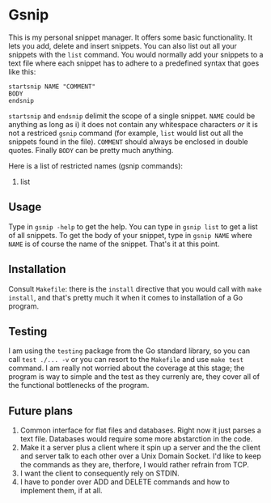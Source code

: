 # Gsnip

This is my personal snippet manager. It offers some basic functionality. It
lets you add, delete and insert snippets. You can also list out all your
snippets with the `list` command. You would normally add your snippets to a
text file where each snippet has to adhere to a predefined syntax that goes
like this:

```
startsnip NAME "COMMENT"
BODY
endsnip
```

`startsnip` and `endsnip` delimit the scope of a single snippet. `NAME` could
be anything as long as i) it does not contain any whitespace characters *or* it
is not a restriced `gsnip` command (for example, `list` would list out all the
snippets found in the file). `COMMENT` should always be enclosed in double
quotes. Finally `BODY` can be pretty much anything.

Here is a list of restricted names (gsnip commands):
1. list


## Usage

Type in `gsnip -help` to get the help. You can type in `gsnip list` to get a
list of all snippets. To get the body of your snippet, type in `gsnip NAME`
where `NAME` is of course the name of the snippet. That's it at this point.


## Installation

Consult `Makefile`: there is the `install` directive that you would call with
`make install`, and that's pretty much it when it comes to installation of a Go
program.


## Testing

I am using the `testing` package from the Go standard library, so you can call
`test ./... -v` or you can resort to the `Makefile` and use `make test`
command. I am really not worried about the coverage at this stage; the program
is way to simple and the test as they currenly are, they cover all of the
functional bottlenecks of the program.


## Future plans

1. Common interface for flat files and databases. Right now it just parses a
   text file. Databases would require some more abstarction in the code.
2. Make it a server plus a client where it spin up a server and the the client
   and server talk to each other over a Unix Domain Socket. I'd like to keep
   the commands as they are, therfore, I would rather refrain from TCP.
3. I want the client to consequently rely on STDIN.
4. I have to ponder over ADD and DELETE commands and how to implement them, if
   at all.
